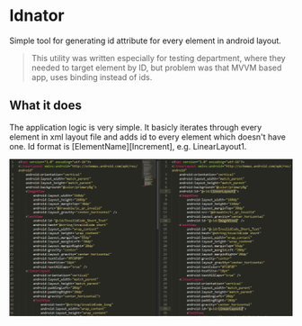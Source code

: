 # Idnator
Simple tool for generating id attribute for every element in android layout.

> This utility was written especially for testing department, where they needed to target element by ID, but problem was that MVVM based app, uses binding instead of ids.

## What it does
The application logic is very simple. It basicly iterates through every element in xml layout file and adds id to every element which doesn't have one. Id format is [ElementName][Increment], e.g. LinearLayout1.

<img src="https://github.com/ThommyB/Idnator/blob/master/code.PNG">
